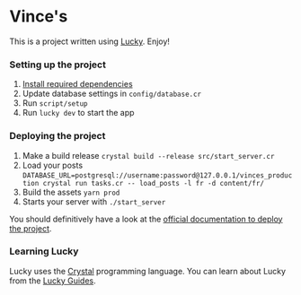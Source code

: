 # Vince's

This is a project written using [Lucky](https://luckyframework.org). Enjoy!

### Setting up the project

1. [Install required dependencies](https://luckyframework.org/guides/getting-started/installing#install-required-dependencies)
1. Update database settings in `config/database.cr`
1. Run `script/setup`
1. Run `lucky dev` to start the app

### Deploying the project

1. Make a build release `crystal build --release src/start_server.cr`
1. Load your posts `DATABASE_URL=postgresql://username:password@127.0.0.1/vinces_production crystal run tasks.cr -- load_posts -l fr -d content/fr/`
1. Build the assets `yarn prod`
1. Starts your server with `./start_server`

You should definitively have a look at the [official documentation to deploy the project](https://www.luckyframework.org/guides/deploying/ubuntu).

### Learning Lucky

Lucky uses the [Crystal](https://crystal-lang.org) programming language. You can learn about Lucky from the [Lucky Guides](https://luckyframework.org/guides/getting-started/why-lucky).
